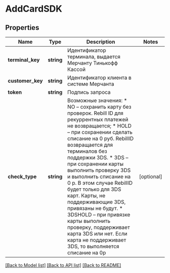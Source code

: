 # AddCardSDK

## Properties
Name | Type | Description | Notes
------------ | ------------- | ------------- | -------------
**terminal_key** | **string** | Идентификатор терминала, выдается Мерчанту Тинькофф Кассой | 
**customer_key** | **string** | Идентификатор клиента в системе Мерчанта | 
**token** | **string** | Подпись запроса | 
**check_type** | **string** | Возможные значения: * NO – сохранить карту без проверок. Rebill ID для рекуррентных платежей не возвращается; * HOLD – при сохранении сделать списание на 0 руб. RebillID возвращается для терминалов без поддержки 3DS. * 3DS – при сохранении карты выполнить проверку 3DS и выполнить списание на 0 р. В этом случае RebillID будет только для 3DS карт. Карты, не поддерживающие 3DS, привязаны не будут. * 3DSHOLD – при привязке карты выполнить проверку, поддерживает карта 3DS или нет. Если карта не поддерживает 3DS, то выполняется списание на 0р | [optional] 

[[Back to Model list]](../README.md#documentation-for-models) [[Back to API list]](../README.md#documentation-for-api-endpoints) [[Back to README]](../README.md)


